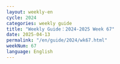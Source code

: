 ```yaml
---
layout: weekly-en
cycle: 2024
categories: weekly guide
title: "Weekly Guide：2024-2025 Week 67"
date: 2025-04-13
permalink: "/en/guide/2024/wk67.html"
weekNum: 67
language: English
---
```

